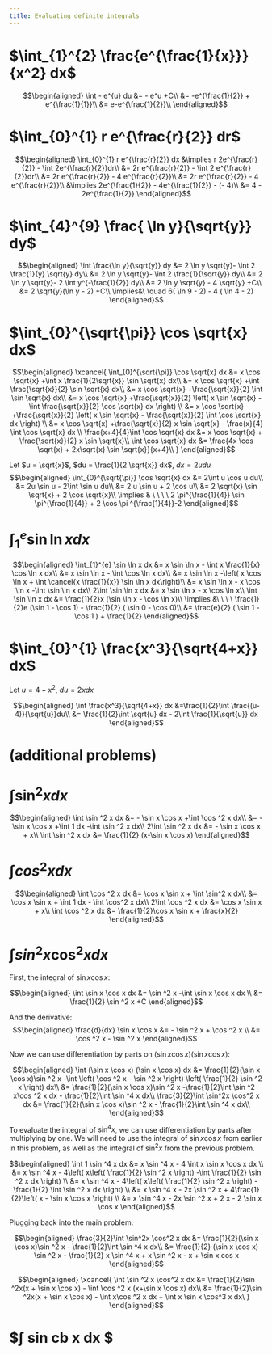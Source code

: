 ```yaml
---
title: Evaluating definite integrals
---
```


# $\int_{1}^{2} \frac{e^{\frac{1}{x}}}{x^2} dx$

$$\begin{aligned}
  \int - e^{u} du &= - e^u +C\\
  &= -e^{\frac{1}{2}} + e^{\frac{1}{1}}\\
  &= e-e^{\frac{1}{2}}\\
  \end{aligned}$$

# $\int_{0}^{1} r e^{\frac{r}{2}} dr$

$$\begin{aligned}
  \int_{0}^{1} r e^{\frac{r}{2}} dx &\implies r 2e^{\frac{r}{2}} - \int 2e^{\frac{r}{2}}dr\\
  &=  2r e^{\frac{r}{2}} - \int 2 e^{\frac{r}{2}}dr\\
  &=  2r e^{\frac{r}{2}} - 4 e^{\frac{r}{2}}\\
  &= 2r e^{\frac{r}{2}} - 4 e^{\frac{r}{2}}\\
  &\implies 2e^{\frac{1}{2}} - 4e^{\frac{1}{2}} - (- 4)\\
  &= 4 - 2e^{\frac{1}{2}}
  \end{aligned}$$

# $\int_{4}^{9} \frac{ \ln  y}{\sqrt{y}} dy$

$$\begin{aligned}
  \int \frac{\ln y}{\sqrt{y}} dy &= 2 \ln y \sqrt{y}- \int 2 \frac{1}{y} \sqrt{y} dy\\
  &=  2 \ln y \sqrt{y}- \int 2 \frac{1}{\sqrt{y}} dy\\
  &=  2 \ln y \sqrt{y}- 2 \int y^{-\frac{1}{2}} dy\\
  &=  2 \ln  y \sqrt{y} - 4 \sqrt{y} +C\\
  &=  2 \sqrt{y}(\ln  y - 2) +C\\
  \implies&\ \quad 6( \ln  9 - 2) - 4 ( \ln 4 - 2)
  \end{aligned}$$

# $\int_{0}^{\sqrt{\pi}} \cos \sqrt{x} dx$

$$\begin{aligned}
  \xcancel{
  \int_{0}^{\sqrt{\pi}} \cos \sqrt{x} dx &= x \cos \sqrt{x} +\int x \frac{1}{2\sqrt{x}} \sin \sqrt{x} dx\\
  &= x \cos \sqrt{x} +\int \frac{\sqrt{x}}{2} \sin \sqrt{x} dx\\
  &= x \cos \sqrt{x} +\frac{\sqrt{x}}{2} \int \sin \sqrt{x} dx\\
  &= x \cos \sqrt{x} +\frac{\sqrt{x}}{2} \left( x \sin \sqrt{x} - \int \frac{\sqrt{x}}{2} \cos \sqrt{x} dx \right) \\
  &= x \cos \sqrt{x} +\frac{\sqrt{x}}{2} \left( x \sin \sqrt{x} - \frac{\sqrt{x}}{2} \int \cos \sqrt{x} dx \right) \\
  &= x \cos \sqrt{x} +\frac{\sqrt{x}}{2} x \sin \sqrt{x} - \frac{x}{4} \int \cos \sqrt{x} dx \\
  \frac{x+4}{4}\int \cos  \sqrt{x} dx &= x \cos  \sqrt{x} + \frac{\sqrt{x}}{2} x \sin  \sqrt{x}\\
  \int \cos  \sqrt{x} dx &= \frac{4x \cos  \sqrt{x} + 2x\sqrt{x} \sin  \sqrt{x}}{x+4}\\
  }
  \end{aligned}$$

Let $u = \sqrt{x}$, $du = \frac{1}{2 \sqrt{x}} dx$, $dx = 2 u du$
$$\begin{aligned}
  \int_{0}^{\sqrt{\pi}} \cos \sqrt{x} dx &= 2\int u \cos u  du\\
  &= 2u \sin  u - 2\int \sin u du\\
  &= 2 u \sin  u + 2 \cos  u\\
  &= 2 \sqrt{x} \sin  \sqrt{x} + 2 \cos  \sqrt{x}\\
  \implies  & \ \ \ \ 2 \pi^{\frac{1}{4}} \sin \pi^{\frac{1}{4}} + 2 \cos \pi ^{\frac{1}{4}}-2
  \end{aligned}$$

# $\int_{1}^{e} \sin  \ln  x dx$

$$\begin{aligned}
  \int_{1}^{e} \sin  \ln  x dx &= x \sin  \ln  x - \int x \frac{1}{x} \cos \ln x dx\\
  &= x \sin  \ln  x - \int \cos \ln  x dx\\
  &= x \sin  \ln  x -\left( x \cos  \ln  x + \int \cancel{x \frac{1}{x}} \sin  \ln  x dx\right)\\
  &= x \sin  \ln  x - x \cos  \ln  x -\int \sin \ln x dx\\
  2\int \sin  \ln  x dx  &= x \sin  \ln  x - x \cos  \ln  x\\
 \int \sin  \ln  x dx &= \frac{1}{2}x (\sin  \ln  x - \cos  \ln  x)\\
 \implies &\ \ \ \ \frac{1}{2}e (\sin 1 - \cos  1) - \frac{1}{2} ( \sin  0 - \cos  0)\\
 &= \frac{e}{2} ( \sin  1 - \cos  1 ) + \frac{1}{2}
  \end{aligned}$$

# $\int_{0}^{1} \frac{x^3}{\sqrt{4+x}} dx$

Let $u = 4 + x^2$, $du = 2xdx$

$$\begin{aligned}
  \int \frac{x^3}{\sqrt{4+x}} dx &=\frac{1}{2}\int  \frac{(u-4)}{\sqrt{u}}du\\
  &= \frac{1}{2}\int \sqrt{u} dx - 2\int \frac{1}{\sqrt{u}} dx
  \end{aligned}$$

# (additional problems)

# $\int \sin^2 x dx$

$$\begin{aligned}
  \int \sin  ^2 x dx &= - \sin  x \cos  x +\int \cos  ^2 x dx\\
  &= - \sin  x \cos  x +\int 1 dx -\int  \sin  ^2 x dx\\
  2\int \sin ^2 x dx &= - \sin  x \cos  x + x\\
  \int \sin ^2 x dx  &= \frac{1}{2} (x-\sin  x \cos  x)
  \end{aligned}$$

# $\int cos^2 x  dx$

$$\begin{aligned}
  \int \cos  ^2 x dx &= \cos  x \sin  x + \int \sin^2 x dx\\
  &= \cos x \sin  x + \int 1 dx - \int \cos^2 x dx\\
  2\int \cos  ^2 x dx &= \cos  x \sin  x + x\\
  \int \cos  ^2 x dx &= \frac{1}{2}\cos  x \sin  x + \frac{x}{2}
  \end{aligned}$$

# $\int sin^2 x\cos^2 x dx$

First, the integral of $\sin  x \cos  x$:

$$\begin{aligned}
  \int \sin  x \cos  x dx &= \sin  ^2 x -\int \sin  x \cos  x dx \\
  &= \frac{1}{2} \sin  ^2 x +C
  \end{aligned}$$

And the derivative: $$\begin{aligned}
  \frac{d}{dx} \sin  x \cos  x &= - \sin  ^2 x + \cos  ^2 x \\
  &= \cos  ^2 x - \sin  ^2 x
  \end{aligned}$$

Now we can use differentiation by parts on
$(\sin  x \cos  x) (\sin  x \cos  x)$:

$$\begin{aligned}
  \int (\sin  x \cos  x) (\sin  x \cos  x) dx &= \frac{1}{2}(\sin  x \cos  x)\sin ^2 x -\int \left(  \cos  ^2 x - \sin  ^2 x \right)  \left( \frac{1}{2} \sin  ^2 x \right)  dx\\
  &= \frac{1}{2}(\sin  x \cos  x)\sin ^2 x -\frac{1}{2}\int \sin  ^2 x\cos ^2 x dx - \frac{1}{2}\int \sin ^4 x  dx\\
   \frac{3}{2}\int \sin^2x \cos^2 x  dx &= \frac{1}{2}(\sin  x \cos  x)\sin ^2 x - \frac{1}{2}\int \sin ^4 x  dx\\
  \end{aligned}$$

To evaluate the integral of $\sin  ^4 x$, we can use differentiation by
parts after multiplying by one. We will need to use the integral of
$\sin  x \cos  x$ from earlier in this problem, as well as the integral
of $\sin  ^2 x$ from the previous problem.

$$\begin{aligned}
  \int 1 \sin  ^4 x dx &= x \sin ^4 x - 4 \int x \sin  x \cos  x dx \\
  &= x \sin  ^4 x - 4\left(  x\left(  \frac{1}{2} \sin  ^2 x \right)  -\int \frac{1}{2} \sin  ^2 x dx \right) \\
  &= x \sin  ^4 x - 4\left(  x\left(  \frac{1}{2} \sin  ^2 x \right)  -\frac{1}{2} \int \sin  ^2 x dx \right) \\
  &= x \sin ^4 x - 2x \sin  ^2 x + 4\frac{1}{2}\left(  x - \sin  x \cos  x \right) \\
  &= x \sin ^4 x - 2x \sin  ^2 x + 2 x - 2 \sin  x \cos  x
  \end{aligned}$$

Plugging back into the main problem:

$$\begin{aligned}
   \frac{3}{2}\int \sin^2x \cos^2 x  dx &= \frac{1}{2}(\sin  x \cos  x)\sin ^2 x - \frac{1}{2}\int \sin ^4 x  dx\\
   &= \frac{1}{2} (\sin  x \cos  x) \sin  ^2 x - \frac{1}{2} x \sin ^4 x + x \sin  ^2 x - x + \sin  x cos x
  \end{aligned}$$

$$\begin{aligned}
  \xcancel{
  \int \sin ^2 x \cos^2 x dx &= \frac{1}{2}\sin ^2x(x + \sin  x \cos  x) - \int \cos ^2 x (x+\sin  x \cos  x) dx\\
  &= \frac{1}{2}\sin ^2x(x + \sin  x \cos  x) - \int x\cos ^2 x dx + \int x \sin  x \cos^3 x dx\
  }
  \end{aligned}$$

# \$∫ sin cb x dx \$
